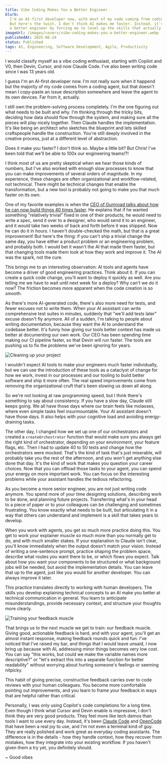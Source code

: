 ```yaml
---
title: Vibe Coding Makes You a Better Engineer
blurb:
  I'm an AI-first developer now, with most of my code coming from coding agents.
  But here's the twist. I don't think AI makes me faster. Instead, it's made me
  a better engineer by forcing me to level up the skills that actually matter.
imageUrl: /images/covers/vibe-coding-makes-you-a-better-engineer.webp
publishedAt: 2025-06-24
status: Published
tags: AI, Engineering, Software Development, Agile, Productivity
---
```


I would classify myself as a vibe coding enthusiast, starting with Copilot and
V0, then Devin, Cursor, and now Claude Code. I've also been writing code since I
was 13 years old.

I guess I'm an AI-first developer now. I'm not really sure when it happend but
the majority of my code comes from a coding agent, but that doesn't mean I
copy-paste an issue description somewhere and leave the agent to its own
devices. Far from it, actually.

I still own the problem-solving process completely. I'm the one figuring out
what needs to be built and why. I'm thinking through the tricky bits, deciding
how data should flow through the system, and making sure all the pieces will
play nicely together. Then Claude handles the implementation. It's like being an
architect who sketches the blueprint and lets skilled craftspeople handle the
construction. You're still deeply involved in the creative process, just at a
different level of abstraction.

Does it make you faster? I don't think so. Maybe a little bit? But Chris! I've
been told that we'll be able to 100x our engineering teams!?!

I think most of us are pretty skeptical when we hear those kinds of numbers, but
I've also worked with enough slow processes to know that you can make
improvements of several orders of magnitude. In my experience, these changes are
often organizational and workflow-related, not technical. There might be
technical changes that enable the transformation, but a new tool is probably not
going to make you that much faster on its own.

One of my favorite examples is when the
[CEO of Gumroad talks about how he can now build things 40 times faster](https://www.youtube.com/watch?v=KVZ3vMx_aJ4).
He explains that if he wanted something "relatively trivial" fixed in one of
their products, he would need to write a spec, send it over to a designer, who
would send it to an engineer, and it would take two weeks of back and forth
before it was shipped. Now he can do it in hours. I haven't double-checked the
math, but that is a great improvement! But here's the thing: if you can't ship a
trivial change the same day, you have either a product problem or an engineering
problem, and probably both. I would bet it wasn't the AI that made them faster,
but that changing tools made them look at how they work and improve it. The AI
was the spark, not the cure.

This brings me to an interesting observation: AI tools and agents have become a
driver of good engineering practices. Think about it. If you can create a quick
code change, you'll want to deploy it quickly as well. Are you telling me we
have to wait until next week for a deploy? Why can't we do it now? The friction
becomes more apparent when the code creation is so smooth.

As there's more AI-generated code, there's also more need for tests, and fewer
excuses not to write them. When your AI assistant can write comprehensive test
suites in minutes, suddenly that "we'll add tests later" excuse doesn't fly
anymore. All of a sudden, I'm talking to people about writing documentation,
because they want the AI to understand the codebase better. It's funny how
giving our tools better context has made us better at documenting our own work.
Our CEO has been spending time making our CI pipeline faster, so that Devin will
run faster. The tools are pushing us to fix the problems we've been ignoring for
years.

<img alt="Cleaning up your project" loading="lazy" src="/images/cleaning-up.webp" />

I wouldn't expect AI tools to make your engineers much faster individually, but
we can use the introduction of these tools as a cataclyst of change for how we
work, invest in our processes and our tooling to build better software and ship
it more often. The real speed improvements come from removing the organizational
cruft that's been slowing us down all along.

So we're not looking at raw programming speed, but I think there's something to
say about consistency. If you have a slow day, Claude still keeps going. We all
have those days where our brain feels like molasses, where even simple tasks
feel insurmountable. Your AI assistant doesn't have those days. It also helps
with your cognitive load and avoiding energy-draining tasks.

The other day, I changed how we set up one of our orchestrators and created a
`createOrchestrator` function that would make sure you always get the right kind
of orchestrator, depending on your environment, your feature flags, etc. Then I
had to update 40 to 50 tests and change how the orchestrators were mocked.
That's the kind of task that's just miserable, will probably take you the rest
of the afternoon, and you won't get anything else done that day. It's the kind
of work that makes you question your career choices. Now that you can offload
those tasks to your agent, you can spend your energy on more important work. You
can focus on the interesting problems while your assistant handles the tedious
refactoring.

As you become a more senior engineer, you are not just writing code anymore. You
spend more of your time designing solutions, describing work to be done, and
planning future projects. Transferring what's in your head to a piece of paper
or to your colleagues can be challenging and sometimes frustrating. You know
exactly what needs to be built, but articulating it in a way that others can
understand and implement is a skill that takes years to develop.

When you work with agents, you get so much more practice doing this. You get to
work your explainer muscle so much more than you normally get to do, and with
much smaller stakes. If your explanation to Claude isn't clear, you'll know
immediately when the output doesn't match your vision. Instead of writing a
one-sentence prompt, practice shaping the problem space, describe what routes
you want there to be, or which flows you expect. Talk about how you want your
components to be structured or what background jobs will be needed, but avoid
the implementation details. You can leave that up to the agent, just like you
would for another developer. You can always improve it later.

This practice translates directly to working with human developers. The skills
you develop explaining technical concepts to an AI make you better at technical
communication in general. You learn to anticipate misunderstandings, provide
necessary context, and structure your thoughts more clearly.

<img alt="Training your feedback muscle" loading="lazy" src="/images/running.webp" />

That brings us to the next muscle we get to train: our feedback muscle. Giving
good, actionable feedback is hard, and with your agent, you'll get an almost
instant response, making feedback rounds quick and fun. I've noticed that I've
raised my bar, and things that I would leave unsaid, I now bring up because with
AI, addressing minor things becomes very low cost. You can say "this works, but
could we make the variable names more descriptive?" or "let's extract this into
a separate function for better readability" without worrying about hurting
someone's feelings or seeming nitpicky.

This habit of giving precise, constructive feedback carries over to code reviews
with your human colleagues. You become more comfortable pointing out
improvements, and you learn to frame your feedback in ways that are helpful
rather than critical.

Personally, I was only using Copilot's code completions for a long time. Even
though I think what Cursor and Devin enable is impressive, I don't think they
are very good products. They feel more like tech demos than tools I want to use
every day. Instead, it's been
[Claude Code](https://docs.anthropic.com/en/docs/claude-code/overview) and
[OpenCode](https://github.com/sst/opencode) that have been a real joy to use,
and I'm not even a terminal kind of guy. They are really polished and work great
as everyday coding assistants. The difference is in the details - how they
handle context, how they recover from mistakes, how they integrate into your
existing workflow. If you haven't given them a try yet, you definitely should.

~ Good vibes
